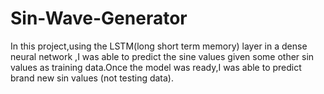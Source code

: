 # Sin-Wave-Generator

In this project,using the LSTM(long short term memory) layer in  a dense neural network ,I was able to predict the sine values given some other sin values as training data.Once the model was ready,I was able to predict brand new sin values (not testing data).
